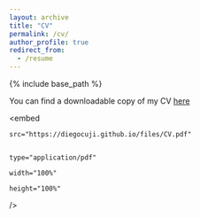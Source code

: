 ```yaml
---
layout: archive
title: "CV"
permalink: /cv/
author_profile: true
redirect_from:
  - /resume
---
```


{% include base_path %}

You can find a downloadable copy of my CV [here](https://diegocuji.github.io/files/CV.pdf)

<embed

	src="https://diegocuji.github.io/files/CV.pdf"


	type="application/pdf"

	width="100%"

	height="100%"

/>
